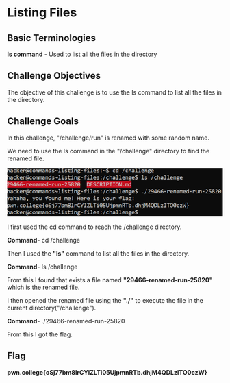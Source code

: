 # Listing Files

## Basic Terminologies

**ls command** - Used to list all the files in the directory

## Challenge Objectives

The objective of this  challenge is to use the ls command to list all the files in the directory.

## Challenge Goals

In this challenge, "/challenge/run" is renamed with some random name.

We need to use the ls command in the "/challenge" directory to find the renamed file.

![Error in loading image](image-4.png)

I first used the cd command to reach the /challenge directory.

**Command**- cd /challenge

Then I used the **"ls"** command to list  all the files in the directory. 

**Command**- ls /challenge

From this I found that exists a file named **"29466-renamed-run-25820"**  which is the renamed file.

I then opened the renamed file using the **"./"** to execute the file in the current directory("/challenge").

**Command**- ./29466-renamed-run-25820

From this I got the flag.

## Flag

**pwn.college{oSj77bm8lrCYlZLTi05UjpmnRTb.dhjM4QDLzITO0czW}**


